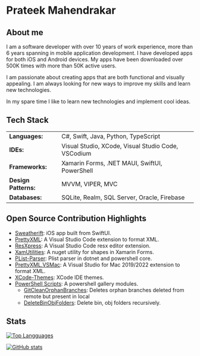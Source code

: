 # Prateek Mahendrakar

## About me

I am a software developer with over 10 years of work experience, more than 6 years spanning in mobile application development. I have developed apps for both iOS and Android devices. My apps have been downloaded over 500K times with more than 50K active users.

I am passionate about creating apps that are both functional and visually appealing. I am always looking for new ways to improve my skills and learn new technologies.

In my spare time I like to learn new technologies and implement cool ideas.

## Tech Stack
|  |  |
|--|--|
| **Languages:** | C#, Swift, Java, Python, TypeScript |
| **IDEs:** | Visual Studio, XCode, Visual Studio Code, VSCodium |
| **Frameworks:** | Xamarin Forms, .NET MAUI, SwiftUI, PowerShell |
| **Design Patterns:** | MVVM, VIPER, MVC |
| **Databases:** | SQLite, Realm, SQL Server, Oracle, Firebase |

## Open Source Contribution Highlights

- [Sweatherift](https://github.com/pmahend1/Sweatherift): iOS app built from SwiftUI.
- [PrettyXML](https://github.com/pmahend1/PrettyXML): A Visual Studio Code extension to format XML.
- [ResXpress](https://github.com/pmahend1/resxpress): A Visual Studio Code resx editor extension.
- [XamUtilities](https://github.com/pmahend1/XamUtilities): A nuget utility for shapes in Xamarin Forms.
- [PList-Parser](https://github.com/pmahend1/PList-Parser): Plist parser in dotnet and powershell core.
- [PrettyXML.VSMac](https://github.com/pmahend1/PrettyXML.VSMac): A Visual Studio for Mac 2019/2022 extension to format XML.
- [XCode-Themes](https://github.com/pmahend1/XCode-Themes): XCode IDE themes.
- [PowerShell Scripts](https://github.com/pmahend1/PowershellScripts): A powershell gallery modules.
  - [GitCleanOrphanBranches](https://www.powershellgallery.com/packages/GitCleanOrphanBranches/): Deletes orphan branches deleted from remote but present in local
  - [DeleteBinObjFolders](https://www.powershellgallery.com/packages/DeleteBinObjFolders/): Delete bin, obj folders recursively.

## Stats

[![Top Langguages](https://github-readme-stats-git-masterrstaa-rickstaa.vercel.app/api/top-langs/?username=pmahend1&theme=dark&show_icons=true&exclude_repo=Android-Apps,CustomViewDuplicationIssue,Software-Systems-Design-and-Implementation,Algorithms-and-Data-Structures,Web-Development,Knowledge-Discovery-in-Databases&show_icons=true)](https://github.com/pmahend1/github-readme-stats)

[![GitHub stats](https://github-readme-stats.vercel.app/api?username=pmahend1&custom_title=GitHub%20Contribution&theme=dark&show_icons=true&hide=contribs)](https://github.com/pmahend1/github-readme-stats)
